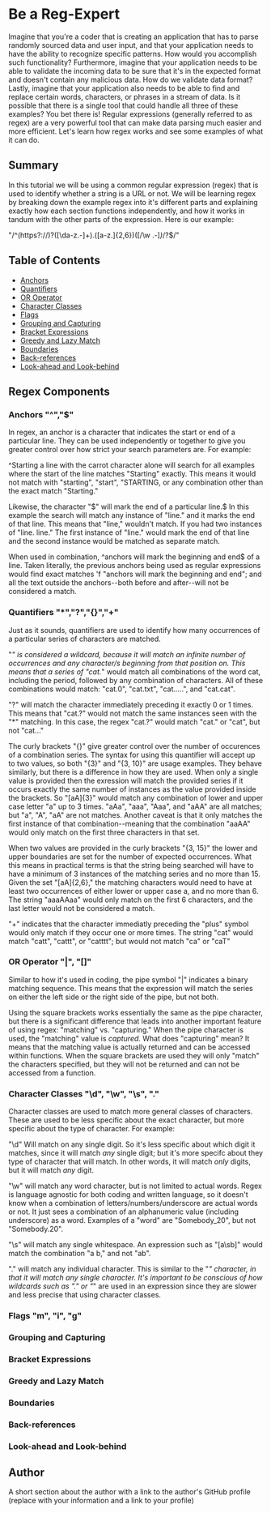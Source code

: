 # Be a Reg-Expert

Imagine that you're a coder that is creating an application that has to parse randomly sourced data and user input, and that your application needs to have the ability to recognize specific patterns. How would you accomplish such functionality? Furthermore, imagine that your application needs to be able to validate the incoming data to be sure that it's in the expected format and doesn't contain any malicious data. How do we validate data format? Lastly, imagine that your application also needs to be able to find and replace certain words, characters, or phrases in a stream of data. Is it possible that there is a single tool that could handle all three of these examples? You bet there is! Regular expressions (generally referred to as regex) are a very powerful tool that can make data parsing much easier and more efficient. Let's learn how regex works and see some examples of what it can do.

## Summary

In this tutorial we will be using a common regular expression (regex) that is used to identify whether a string is a URL or not. We will be learning regex by breaking down the example regex into it's different parts and explaining exactly how each section functions independently, and how it works in tandum with the other parts of the expression. Here is our example:

"/^(https?:\/\/)?([\da-z\.-]+)\.([a-z\.]{2,6})([\/\w \.-]*)*\/?$/"

## Table of Contents

- [Anchors](#anchors)
- [Quantifiers](#quantifiers)
- [OR Operator](#or-operator)
- [Character Classes](#character-classes)
- [Flags](#flags)
- [Grouping and Capturing](#grouping-and-capturing)
- [Bracket Expressions](#bracket-expressions)
- [Greedy and Lazy Match](#greedy-and-lazy-match)
- [Boundaries](#boundaries)
- [Back-references](#back-references)
- [Look-ahead and Look-behind](#look-ahead-and-look-behind)

## Regex Components

### Anchors "^","$"
In regex, an anchor is a character that indicates the start or end of a particular line. They can be used independently or together to give you greater control over how strict your search parameters are. For example:

^Starting a line with the carrot character alone will search for all examples where the start of the line matches "Starting" exactly. This means it would not match with "starting", "start", "STARTING, or any combination other than the exact match "Starting."

Likewise, the character "$" will mark the end of a particular line.$ In this example the search will match any instance of "line." and it marks the end of that line. This means that "line," wouldn't match. If you had two instances of "line. line." The first instance of "line." would mark the end of that line and the second instance would be matched as separate match.

When used in combination, ^anchors will mark the beginning and end$ of a line. Taken literally, the previous anchors being used as regular expressions would find exact matches 'f "anchors will mark the beginning and end"; and all the text outside the anchors--both before and after--will not be considered a match.

### Quantifiers "*","?","{}","+"
Just as it sounds, quantifiers are used to identify how many occurrences of a particular series of characters are matched. 

"*" is considered a wildcard, because it will match an infinite number of occurrences and any character/s beginning from that position on. This means that a series of "cat.*" would match all combinations of the word cat, including the period, followed by any combination of characters. All of these combinations would match: "cat.0", "cat.txt", "cat.....", and "cat.cat".

"?" will match the character immediately preceding it exactly 0 or 1 times. This means that "cat.?" would not match the same instances seen with the "*" matching. In this case, the regex "cat.?" would match "cat." or "cat", but not "cat..."

The curly brackets "{}" give greater control over the number of occurences of a combination series. The syntax for using this quantifier will accept up to two values, so both "{3}" and "{3, 10}" are usage examples. They behave similarly, but there is a difference in how they are used. When only a single value is provided then the exression will match the provided series if it occurs exactly the same number of instances as the value provided inside the brackets. So "[aA]{3}" would match any combination of lower and upper case letter "a" up to 3 times. "aAa", "aaa", "Aaa", and "aAA" are all matches; but "a", "A", "aA" are not matches. Another caveat is that it only matches the first instance of that combination--meaning that the combination "aaAA" would only match on the first three characters in that set. 

When two values are provided in the curly brackets "{3, 15}" the lower and upper boundaries are set for the number of expected occurrences. What this means in practical terms is that the string being searched will have to have a minimum of 3 instances of the matching series and no more than 15. Given the set "[aA]{2,6}," the matching characters would need to have at least two occurrences of either lower or upper case a, and no more than 6. The string "aaaAAaa" would only match on the first 6 characters, and the last letter would not be considered a match.

"+" indicates that the character immediatly preceding the "plus" symbol would only match if they occur one or more times. The string "cat" would match "catt", "cattt", or "catttt"; but would not match "ca" or "caT"

### OR Operator "|", "[]"
Similar to how it's used in coding, the pipe symbol "|" indicates a binary matching sequence. This means that the expression will match the series on either the left side or the right side of the pipe, but not both. 

Using the square brackets works essentially the same as the pipe character, but there is a significant difference that leads into another important feature of using regex: "matching" vs. "capturing." When the pipe character is used, the "matching" value is *captured.* What does "capturing" mean? It means that the matching value is actually returned and can be accessed within functions. When the square brackets are used they will only "match" the characters specified, but they will not be returned and can not be accessed from a function.

### Character Classes "\d", "\w", "\s", "."
Character classes are used to match more general classes of characters. These are used to be less specific about the exact character, but more specific about the type of character. For example:

"\d" Will match on any single digit. So it's less specific about which digit it matches, since it will match *any* single digit; but it's more specifc about they type of character that will match. In other words, it will match *only* digits, but it will match *any* digit.

"\w" will match any word character, but is not limited to actual words. Regex is language agnostic for both coding and written language, so it doesn't know when a combination of letters/numbers/underscore are actual words or not. It just sees a combination of an alphanumeric value (including underscore) as a word. Examples of a "word" are "Somebody_20", but not "Somebody.20".

"\s" will match any single whitespace. An expression such as "[a\sb]" would match the combination "a b," and not "ab".

"." will match any individual character. This is similar to the "*" character, in that it will match *any* single character. It's important to be conscious of how wildcards such as "." or "*" are used in an expression since they are slower and less precise that using character classes. 

### Flags "m", "i", "g"

### Grouping and Capturing

### Bracket Expressions

### Greedy and Lazy Match

### Boundaries

### Back-references

### Look-ahead and Look-behind

## Author

A short section about the author with a link to the author's GitHub profile (replace with your information and a link to your profile)
